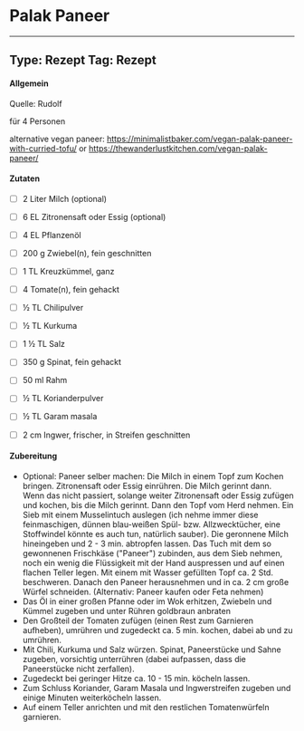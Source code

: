 # Palak Paneer

---
Type: Rezept
Tag: Rezept
---

#### Allgemein
Quelle: Rudolf

für 4 Personen

alternative vegan paneer:
https://minimalistbaker.com/vegan-palak-paneer-with-curried-tofu/
or
https://thewanderlustkitchen.com/vegan-palak-paneer/



#### Zutaten
- [ ] 2 Liter Milch (optional)
- [ ] 6 EL Zitronensaft oder Essig (optional)
- [ ] 4 EL Pflanzenöl
- [ ] 200 g Zwiebel(n), fein geschnitten
- [ ] 1 TL Kreuzkümmel, ganz
- [ ] 4 Tomate(n), fein gehackt
- [ ] ½ TL Chilipulver
- [ ] ½ TL Kurkuma
- [ ] 1 ½ TL Salz
- [ ] 350 g Spinat, fein gehackt
- [ ] 50 ml Rahm
- [ ] ½ TL Korianderpulver
- [ ] ½ TL Garam masala
- [ ] 2 cm Ingwer, frischer, in Streifen geschnitten





#### Zubereitung
- Optional: Paneer selber machen: Die Milch in einem Topf zum Kochen bringen. Zitronensaft oder Essig einrühren. Die Milch gerinnt dann. Wenn das nicht passiert, solange weiter Zitronensaft oder Essig zufügen und kochen, bis die Milch gerinnt. Dann den Topf vom Herd nehmen. Ein Sieb mit einem Musselintuch auslegen (ich nehme immer diese feinmaschigen, dünnen blau-weißen Spül- bzw. Allzwecktücher, eine Stoffwindel könnte es auch tun, natürlich sauber). Die geronnene Milch hineingeben und 2 - 3 min. abtropfen lassen. Das Tuch mit dem so gewonnenen Frischkäse ("Paneer") zubinden, aus dem Sieb nehmen, noch ein wenig die Flüssigkeit mit der Hand auspressen und auf einen flachen Teller legen. Mit einem mit Wasser gefüllten Topf ca. 2 Std. beschweren. Danach den Paneer herausnehmen und in ca. 2 cm große Würfel schneiden.
(Alternativ: Paneer kaufen oder Feta nehmen)
- Das Öl in einer großen Pfanne oder im Wok erhitzen, Zwiebeln und Kümmel zugeben und unter Rühren goldbraun anbraten
- Den Großteil der Tomaten zufügen (einen Rest zum Garnieren aufheben), umrühren und zugedeckt ca. 5 min. kochen, dabei ab und zu umrühren.
- Mit Chili, Kurkuma und Salz würzen. Spinat, Paneerstücke und Sahne zugeben, vorsichtig unterrühren (dabei aufpassen, dass die Paneerstücke nicht zerfallen).
- Zugedeckt bei geringer Hitze ca. 10 - 15 min. köcheln lassen.
- Zum Schluss Koriander, Garam Masala und Ingwerstreifen zugeben und einige Minuten weiterköcheln lassen.
- Auf einem Teller anrichten und mit den restlichen Tomatenwürfeln garnieren.
